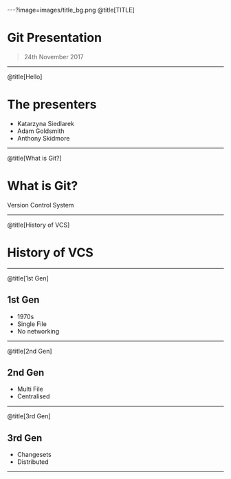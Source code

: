 ---?image=images/title_bg.png
@title[TITLE]
# Git Presentation
> 24th November 2017

---
@title[Hello]

# The presenters

* Katarzyna Siedlarek
* Adam Goldsmith
* Anthony Skidmore

---
@title[What is Git?]

# What is Git?

Version Control System

---
@title[History of VCS]

# History of VCS

---
@title[1st Gen]

## 1st Gen
* 1970s
* Single File
* No networking

---
@title[2nd Gen]

## 2nd Gen
* Multi File
* Centralised

---
@title[3rd Gen]

## 3rd Gen
* Changesets
* Distributed

---

